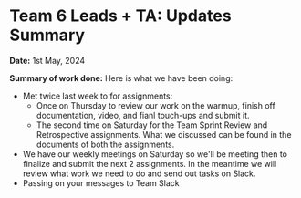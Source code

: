 # Team 6 Leads + TA: Updates Summary

**Date:** 1st May, 2024

**Summary of work done:** Here is what we have been doing:

- Met twice last week to for assignments:
  - Once on Thursday to review our work on the warmup, finish off documentation, video, and fianl touch-ups and submit it.
  - The second time on Saturday for the Team Sprint Review and Retrospective assignments. What we discussed can be found in the documents of both the assignments.
- We have our weekly meetings on Saturday so we'll be meeting then to finalize and submit the next 2 assignments. In the meantime we will review what work we need to do and send out tasks on Slack.
- Passing on your messages to Team Slack